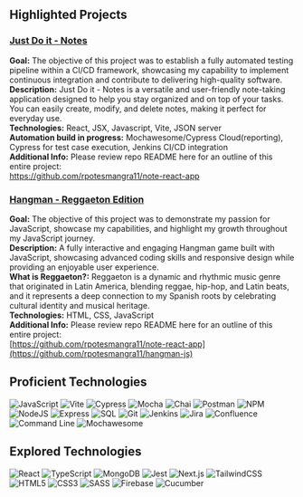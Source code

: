 ## Highlighted Projects

### [Just Do it - Notes](https://note-react-app-frontend-9297f33085da.herokuapp.com/)
**Goal:** The objective of this project was to establish a fully automated testing pipeline within a CI/CD framework, showcasing my capability to implement continuous integration and contribute to delivering high-quality software.  
**Description:** Just Do it - Notes is a versatile and user-friendly note-taking application designed to help you stay organized and on top of your tasks. You can easily create, modify, and delete notes, making it perfect for everyday use.  
**Technologies:** React, JSX, Javascript, Vite, JSON server  
**Automation build in progress:** Mochawesome/Cypress Cloud(reporting), Cypress for test case execution, Jenkins CI/CD integration   
**Additional Info:** Please review repo README here for an outline of this entire project:    
https://github.com/rpotesmangra11/note-react-app

### [Hangman - Reggaeton Edition](https://rpotesmangra11.github.io/hangman-js/)
**Goal:** The objective of this project was to demonstrate my passion for JavaScript, showcase my capabilities, and highlight my growth throughout my JavaScript journey.  
**Description:** A fully interactive and engaging Hangman game built with JavaScript, showcasing advanced coding skills and responsive design while providing an enjoyable user experience.   
**What is Reggaeton?:** Reggaeton is a dynamic and rhythmic music genre that originated in Latin America, blending reggae, hip-hop, and Latin beats, and it represents a deep connection to my Spanish roots by celebrating cultural identity and musical heritage.   
**Technologies:** HTML, CSS, JavaScript  
**Additional Info:** Please review repo README here for an outline of this entire project:     
[https://github.com/rpotesmangra11/note-react-app](https://github.com/rpotesmangra11/hangman-js)


## Proficient Technologies

![JavaScript](https://img.shields.io/badge/JavaScript-F7DF1E?style=flat&logo=javascript&logoColor=black)
![Vite](https://img.shields.io/badge/Vite-646CFF?style=flat&logo=vite&logoColor=white)
![Cypress](https://img.shields.io/badge/Cypress-17202C?style=flat&logo=cypress&logoColor=white)
![Mocha](https://img.shields.io/badge/Mocha-8D6748?style=flat&logo=mocha&logoColor=white)
![Chai](https://img.shields.io/badge/Chai-A30701?style=flat&logo=chai&logoColor=white)
![Postman](https://img.shields.io/badge/Postman-FF6C37?style=flat&logo=postman&logoColor=white)
![NPM](https://img.shields.io/badge/NPM-CB3837?style=flat&logo=npm&logoColor=white)
![NodeJS](https://img.shields.io/badge/Node.js-43853D?style=flat&logo=node.js&logoColor=white)
![Express](https://img.shields.io/badge/Express-000000?style=flat&logo=express&logoColor=white)
![SQL](https://img.shields.io/badge/SQL-003B57?logo=postgresql&logoColor=white)
![Git](https://img.shields.io/badge/Git-171515?logo=git&logoColor=F05032)
![Jenkins](https://img.shields.io/badge/Jenkins-040404?logo=jenkins&logoColor=D24939)
![Jira](https://img.shields.io/badge/Jira-green?logo=jira&color=0052CC)
![Confluence](https://img.shields.io/badge/Confluence-blue?logo=confluence&color=172B4D)
![Command Line](https://img.shields.io/badge/Command_Line-007ACC?logo=windows%20terminal&logoColor=white)
![Mochawesome](https://img.shields.io/badge/Mochawesome-D4A373?logo=mocha&logoColor=white)





## Explored Technologies

![React](https://img.shields.io/badge/React-20232A?style=flat&logo=react&logoColor=61DAFB)
![TypeScript](https://img.shields.io/badge/TypeScript-007ACC?style=flat&logo=typescript&logoColor=white)
![MongoDB](https://img.shields.io/badge/MongoDB-4EA94B?style=flat&logo=mongodb&logoColor=white)
![Jest](https://img.shields.io/badge/Jest-C21325?style=flat&logo=jest&logoColor=white)
![Next.js](https://img.shields.io/badge/Next.js-000000?style=flat&logo=next.js&logoColor=white)
![TailwindCSS](https://img.shields.io/badge/TailwindCSS-38B2AC?style=flat&logo=tailwind-css&logoColor=white)
![HTML5](https://img.shields.io/badge/HTML5-E34F26?style=flat&logo=html5&logoColor=white)
![CSS3](https://img.shields.io/badge/CSS3-1572B6?style=flat&logo=css3&logoColor=white)
![SASS](https://img.shields.io/badge/Sass-CC6699?style=flat&logo=sass&logoColor=white)
![Firebase](https://img.shields.io/badge/Firebase-FFCA28?style=flat&logo=firebase&logoColor=black)
![Cucumber](https://img.shields.io/badge/Cucumber-23D96C?style=flat&logo=cucumber&logoColor=white)
